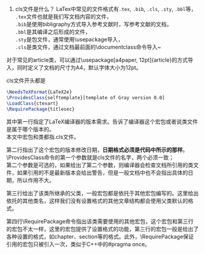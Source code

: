 1. cls文件是什么？
LaTex中常见的文件格式有`.tex`, `.bib`, `.cls`, `.sty`, `.bbl`等，    
`.tex`文件也就是我们写文档内容的文件，  
`.bib`是使用bibligraphy方式导入参考文献时，写参考文献的文档，  
`.bbl`是其编译之后形成的文件，  
`.sty`是包文件，通常使用\usepackage导入，  
`.cls`是类文件，通过文档最前面的\documentclass命令导入~  

对于常见的article类，可以通过\usepackage[a4paper, 12pt]{article}的方式导入，同时定义了文档的尺寸为A4，默认字体大小为12pt。




cls文件开头都是
```latex
\NeedsTeXFormat{LaTeX2e}
\ProvidesClass{selftemplate}[template of Gray version 0.0]
\LoadClass{ctexart}
\RequirePackage{titlesec}
```
其中第一行指定了LaTeX编译器的版本需求。告诉了编译器这个宏包或者说类文件是属于哪个版本的。    
本文中宏包和类都指.cls文件。  

第二行指出了这个宏包的版本修改日期，**日期格式必须是代码中所示的那样**。  
\ProvidesClass命令的第一个参数就是cls文件的名字，两个必须一致；  
第二个参数是可选的，如果给出了第二个参数，则编译器会检查文档所引用的类文件，如果引用的不是最新版本会给出警告，但是一般文档中也不会指出具体的日期，所以作用不大。   

第三行给出了该类所继承的父类，一般宏包都是依托于其他宏包编写的。这里给出依托的其他类名，这样我们没有设置格式的其他文章结构都会使用父类默认的格式。  

第四行\RequirePackage命令指出该类需要使用的其他宏包，这个宏包和第三行的宏包不太一样，这里的宏包提供了设置格式的功能，第三行的宏包一般是给出了各种设置的格式，如chapter、section等的格式。此外，\RequirePackage保证引用的宏包只被引入一次，类似于C++中的#pragma once。  

